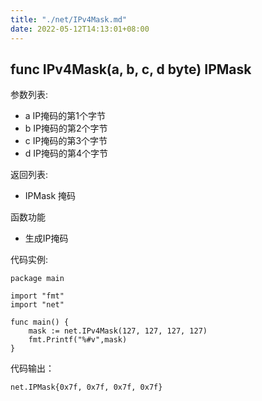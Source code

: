 ```yaml
---
title: "./net/IPv4Mask.md"
date: 2022-05-12T14:13:01+08:00
---
```

## func IPv4Mask(a, b, c, d byte) IPMask

参数列表:

- a IP掩码的第1个字节
- b IP掩码的第2个字节
- c IP掩码的第3个字节
- d IP掩码的第4个字节

返回列表:

- IPMask 掩码

函数功能

- 生成IP掩码

代码实例:

	package main
	
	import "fmt"
	import "net"
	
	func main() {
		mask := net.IPv4Mask(127, 127, 127, 127)
		fmt.Printf("%#v",mask)
	}

代码输出：

    net.IPMask{0x7f, 0x7f, 0x7f, 0x7f}